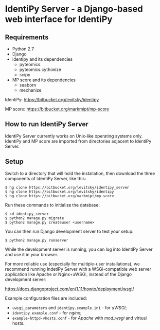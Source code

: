 IdentiPy Server - a Django-based web interface for IdentiPy
============================================================

Requirements
------------

 - Python 2.7
 - Django
 - identipy and its dependencies
    * pyteomics
    * pyteomics.cythonize
    * scipy
 - MP score and its dependencies
    * seaborn
    * mechanize

IdentiPy: https://bitbucket.org/levitsky/identipy

MP score: https://bitbucket.org/markmipt/mp-score

How to run IdentiPy Server
--------------------------

IdentiPy Server currently works on Unix-like operating systems only.
IdentiPy and MP score are imported from directories adjacent to IdentiPy
Server.

Setup
-----

Switch to a directory that will hold the installation, then download the three components of IdentiPy Server, like this:

```
$ hg clone https://bitbucket.org/levitsky/identipy_server
$ hg clone https://bitbucket.org/levitsky/identipy
$ hg clone https://bitbucket.org/markmipt/mp-score
```

Run these commands to initialize the database:

```
$ cd identipy_server
$ python2 manage.py migrate
$ python2 manage.py createuser <username>
```

You can then run Django development server to test your setup:

```
$ python2 manage.py runserver
```

While the development server is running, you can log into IdentiPy Server and use it in your browser.

For more reliable use (especially for multiple-user installations), we recommend running IndetiPy Server with a WSGI-compatible
web server application like Apache or Nginx+uWSGI, instead of the Django development server:

https://docs.djangoproject.com/en/1.11/howto/deployment/wsgi/

Example configuration files are included:

 - `uwsgi_parameters` and `identipy.example.ini` - for _uWSGI_;
 - `identipy.example.conf` - for _nginx_;
 - `example-httpd-vhosts.conf` - for _Apache_ with _mod_wsgi_ and virtual hosts.